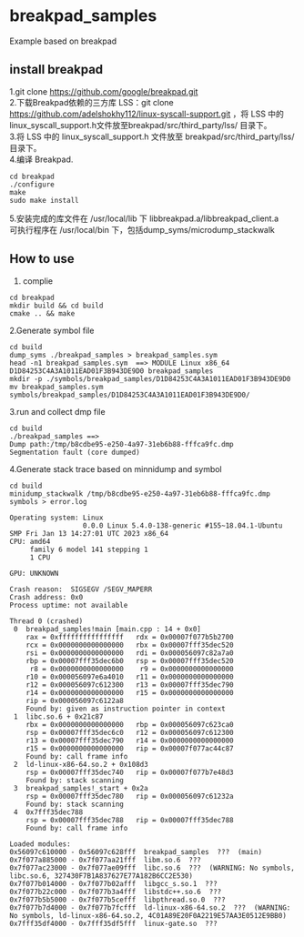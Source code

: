 # breakpad_samples
Example based on breakpad  

## install breakpad  

1.git clone https://github.com/google/breakpad.git  
2.下载Breakpad依赖的三方库 LSS：git clone https://github.com/adelshokhy112/linux-syscall-support.git ，将 LSS 中的linux_syscall_support.h文件放至breakpad/src/third_party/lss/ 目录下。  
3.将 LSS 中的 linux_syscall_support.h 文件放至 breakpad/src/third_party/lss/ 目录下。  
4.编译 Breakpad.
``` shell
cd breakpad
./configure
make
sudo make install
```
5.安装完成的库文件在 /usr/local/lib 下 libbreakpad.a/libbreakpad_client.a     
可执行程序在 /usr/local/bin 下，包括dump_syms/microdump_stackwalk



## How to use

1. complie   
``` shell
cd breakpad
mkdir build && cd build  
cmake .. && make
```
2.Generate symbol file  

``` shell
cd build
dump_syms ./breakpad_samples > breakpad_samples.sym
head -n1 breakpad_samples.sym  ==> MODULE Linux x86_64 D1D84253C4A3A1011EAD01F3B943DE9D0 breakpad_samples  
mkdir -p ./symbols/breakpad_samples/D1D84253C4A3A1011EAD01F3B943DE9D0  
mv breakpad_samples.sym symbols/breakpad_samples/D1D84253C4A3A1011EAD01F3B943DE9D0/  
```
3.run and collect dmp file
```shell
cd build
./breakpad_samples ==>
Dump path:/tmp/b8cdbe95-e250-4a97-31eb6b88-fffca9fc.dmp
Segmentation fault (core dumped) 
```
4.Generate stack trace based on minnidump and symbol  

```shell
cd build
minidump_stackwalk /tmp/b8cdbe95-e250-4a97-31eb6b88-fffca9fc.dmp symbols > error.log
```
```error
Operating system: Linux
                  0.0.0 Linux 5.4.0-138-generic #155~18.04.1-Ubuntu SMP Fri Jan 13 14:27:01 UTC 2023 x86_64
CPU: amd64
     family 6 model 141 stepping 1
     1 CPU

GPU: UNKNOWN

Crash reason:  SIGSEGV /SEGV_MAPERR
Crash address: 0x0
Process uptime: not available

Thread 0 (crashed)
 0  breakpad_samples!main [main.cpp : 14 + 0x0]
    rax = 0xffffffffffffffff   rdx = 0x00007f077b5b2700
    rcx = 0x0000000000000000   rbx = 0x00007fff35dec520
    rsi = 0x0000000000000000   rdi = 0x000056097c82a7a0
    rbp = 0x00007fff35dec6b0   rsp = 0x00007fff35dec520
     r8 = 0x0000000000000000    r9 = 0x0000000000000000
    r10 = 0x000056097e6a4010   r11 = 0x0000000000000000
    r12 = 0x000056097c612300   r13 = 0x00007fff35dec790
    r14 = 0x0000000000000000   r15 = 0x0000000000000000
    rip = 0x000056097c6122a8
    Found by: given as instruction pointer in context
 1  libc.so.6 + 0x21c87
    rbx = 0x0000000000000000   rbp = 0x000056097c623ca0
    rsp = 0x00007fff35dec6c0   r12 = 0x000056097c612300
    r13 = 0x00007fff35dec790   r14 = 0x0000000000000000
    r15 = 0x0000000000000000   rip = 0x00007f077ac44c87
    Found by: call frame info
 2  ld-linux-x86-64.so.2 + 0x108d3
    rsp = 0x00007fff35dec740   rip = 0x00007f077b7e48d3
    Found by: stack scanning
 3  breakpad_samples!_start + 0x2a
    rsp = 0x00007fff35dec780   rip = 0x000056097c61232a
    Found by: stack scanning
 4  0x7fff35dec788
    rsp = 0x00007fff35dec788   rip = 0x00007fff35dec788
    Found by: call frame info

Loaded modules:
0x56097c610000 - 0x56097c628fff  breakpad_samples  ???  (main)
0x7f077a885000 - 0x7f077aa21fff  libm.so.6  ???
0x7f077ac23000 - 0x7f077ae09fff  libc.so.6  ???  (WARNING: No symbols, libc.so.6, 327430F7B1A837627E77A182B6CC2E530)
0x7f077b014000 - 0x7f077b02afff  libgcc_s.so.1  ???
0x7f077b22c000 - 0x7f077b3a4fff  libstdc++.so.6  ???
0x7f077b5b5000 - 0x7f077b5cefff  libpthread.so.0  ???
0x7f077b7d4000 - 0x7f077b7fcfff  ld-linux-x86-64.so.2  ???  (WARNING: No symbols, ld-linux-x86-64.so.2, 4C01A89E20F0A2219E57AA3E0512E9BB0)
0x7fff35df4000 - 0x7fff35df5fff  linux-gate.so  ???
```
